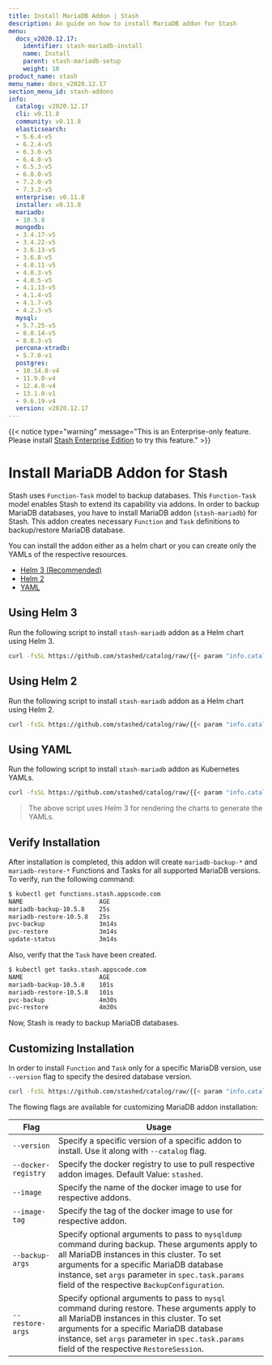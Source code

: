 ```yaml
---
title: Install MariaDB Addon | Stash
description: An guide on how to install MariaDB addon for Stash
menu:
  docs_v2020.12.17:
    identifier: stash-mariadb-install
    name: Install
    parent: stash-mariadb-setup
    weight: 10
product_name: stash
menu_name: docs_v2020.12.17
section_menu_id: stash-addons
info:
  catalog: v2020.12.17
  cli: v0.11.8
  community: v0.11.8
  elasticsearch:
  - 5.6.4-v5
  - 6.2.4-v5
  - 6.3.0-v5
  - 6.4.0-v5
  - 6.5.3-v5
  - 6.8.0-v5
  - 7.2.0-v5
  - 7.3.2-v5
  enterprise: v0.11.8
  installer: v0.11.8
  mariadb:
  - 10.5.8
  mongodb:
  - 3.4.17-v5
  - 3.4.22-v5
  - 3.6.13-v5
  - 3.6.8-v5
  - 4.0.11-v5
  - 4.0.3-v5
  - 4.0.5-v5
  - 4.1.13-v5
  - 4.1.4-v5
  - 4.1.7-v5
  - 4.2.3-v5
  mysql:
  - 5.7.25-v5
  - 8.0.14-v5
  - 8.0.3-v5
  percona-xtradb:
  - 5.7.0-v1
  postgres:
  - 10.14.0-v4
  - 11.9.0-v4
  - 12.4.0-v4
  - 13.1.0-v1
  - 9.6.19-v4
  version: v2020.12.17
---
```


{{< notice type="warning" message="This is an Enterprise-only feature. Please install [Stash Enterprise Edition](/docs/v2020.12.17/setup/install/enterprise) to try this feature." >}}

# Install MariaDB Addon for Stash

Stash uses `Function-Task` model to backup databases. This `Function-Task` model enables Stash to extend its capability via addons. In order to backup MariaDB databases, you have to install MariaDB addon (`stash-mariadb`) for Stash. This addon creates necessary `Function` and `Task` definitions to backup/restore MariaDB database.

You can install the addon either as a helm chart or you can create only the YAMLs of the respective resources.

<ul class="nav nav-tabs" id="installerTab" role="tablist">
  <li class="nav-item">
    <a class="nav-link active" id="helm3-tab" data-toggle="tab" href="#helm3" role="tab" aria-controls="helm3" aria-selected="true">Helm 3 (Recommended)</a>
  </li>
  <li class="nav-item">
    <a class="nav-link" id="helm2-tab" data-toggle="tab" href="#helm2" role="tab" aria-controls="helm2" aria-selected="false">Helm 2</a>
  </li>
  <li class="nav-item">
    <a class="nav-link" id="script-tab" data-toggle="tab" href="#script" role="tab" aria-controls="script" aria-selected="false">YAML</a>
  </li>
</ul>
<div class="tab-content" id="installerTabContent">
  <div class="tab-pane fade show active" id="helm3" role="tabpanel" aria-labelledby="helm3-tab">

## Using Helm 3

Run the following script to install `stash-mariadb` addon as a Helm chart using Helm 3.

```bash
curl -fsSL https://github.com/stashed/catalog/raw/{{< param "info.catalog" >}}/deploy/helm3.sh | bash -s -- --catalog=stash-mariadb
```

</div>
<div class="tab-pane fade" id="helm2" role="tabpanel" aria-labelledby="helm2-tab">

## Using Helm 2

Run the following script to install `stash-mariadb` addon as a Helm chart using Helm 2.

```bash
curl -fsSL https://github.com/stashed/catalog/raw/{{< param "info.catalog" >}}/deploy/helm2.sh | bash -s -- --catalog=stash-mariadb
```

</div>
<div class="tab-pane fade" id="script" role="tabpanel" aria-labelledby="script-tab">

## Using YAML

Run the following script to install `stash-mariadb` addon as Kubernetes YAMLs.

```bash
curl -fsSL https://github.com/stashed/catalog/raw/{{< param "info.catalog" >}}/deploy/script.sh | bash -s -- --catalog=stash-mariadb
```

>The above script uses Helm 3 for rendering the charts to generate the YAMLs.

</div>
</div>

## Verify Installation

After installation is completed, this addon will create `mariadb-backup-*` and `mariadb-restore-*` Functions and Tasks for all supported MariaDB versions. To verify, run the following command:

```bash
$ kubectl get functions.stash.appscode.com
NAME                     AGE
mariadb-backup-10.5.8    25s
mariadb-restore-10.5.8   25s
pvc-backup               3m14s
pvc-restore              3m14s
update-status            3m14s
```

Also, verify that the `Task` have been created.

```bash
$ kubectl get tasks.stash.appscode.com
NAME                     AGE
mariadb-backup-10.5.8    101s
mariadb-restore-10.5.8   101s
pvc-backup               4m30s
pvc-restore              4m30s
```

Now, Stash is ready to backup MariaDB databases.

## Customizing Installation

In order to install `Function` and `Task` only for a specific MariaDB version, use `--version` flag to specify the desired database version.

```bash
curl -fsSL https://github.com/stashed/catalog/raw/{{< param "info.catalog" >}}/deploy/helm3.sh | bash -s -- --catalog=stash-mariadb --version=10.5.8
```

The flowing flags are available for customizing MariaDB addon installation:

| Flag                | Usage                                                                                                                                                                                                                                                                                         |
| ------------------- | --------------------------------------------------------------------------------------------------------------------------------------------------------------------------------------------------------------------------------------------------------------------------------------------- |
| `--version`         | Specify a specific version of a specific addon to install. Use it along with `--catalog` flag.                                                                                                                                                                                                |
| `--docker-registry` | Specify the docker registry to use to pull respective addon images. Default Value: `stashed`.                                                                                                                                                                                                 |
| `--image`           | Specify the name of the docker image to use for respective addons.                                                                                                                                                                                                                            |
| `--image-tag`       | Specify the tag of the docker image to use for respective addon.                                                                                                                                                                                                                              |
| `--backup-args`     | Specify optional arguments to pass to `mysqldump` command during backup. These arguments apply to all MariaDB instances in this cluster. To set arguments for a specific MariaDB database instance, set `args` parameter in `spec.task.params` field of the respective `BackupConfiguration`. |
| `--restore-args`    | Specify optional arguments to pass to `mysql` command during restore. These arguments apply to all MariaDB instances in this cluster. To set arguments for a specific MariaDB database instance, set `args` parameter in `spec.task.params` field of the respective `RestoreSession`.         |
